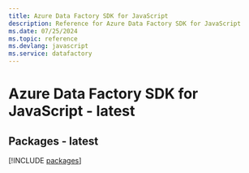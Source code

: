 ```yaml
---
title: Azure Data Factory SDK for JavaScript
description: Reference for Azure Data Factory SDK for JavaScript
ms.date: 07/25/2024
ms.topic: reference
ms.devlang: javascript
ms.service: datafactory
---
```

# Azure Data Factory SDK for JavaScript - latest
## Packages - latest
[!INCLUDE [packages](data-factory-index.md)]